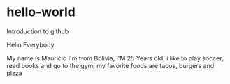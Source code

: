 # hello-world
Introduction to github

Hello Everybody 

My name is Mauricio I'm from Bolivia, i'M 25 Years old, i like to play soccer, read books and go to the gym, my favorite foods are tacos, burgers and pizza 

